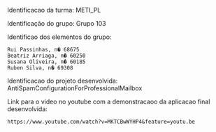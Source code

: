 Identificacao da turma: METI_PL

Identificação do grupo: Grupo 103

Identificao dos elementos do grupo: 
	
	Rui Passinhas, n� 68675
	Beatriz Arriaga, n� 60250
	Susana Oliveira, n� 60185
	Ruben Silva, n� 69308

Identificacao do projeto desenvolvida: AntiSpamConfigurationForProfessionalMailbox

Link para o video no youtube com a demonstracaoo da aplicacao final desenvolvida: 

	https://www.youtube.com/watch?v=MKTCBwWYHP4&feature=youtu.be
